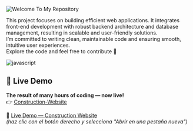 ![Welcome To My Repository](https://img.shields.io/badge/Welcome%20To%20My%20Repository-4682B4?style=flat&logo=visualstudio&logoColor=white)

This project focuses on building efficient web applications. It integrates front-end development with robust backend architecture and database management, resulting in scalable and user-friendly solutions.  
I’m committed to writing clean, maintainable code and ensuring smooth, intuitive user experiences.  
Explore the code and feel free to contribute 🚀

![javascript](https://user-images.githubusercontent.com/97255802/158096794-c7b7130b-a85b-44aa-9c07-eb46e54c4c22.gif)  

## 🚀 Live Demo  
**The result of many hours of coding — now live!**  
👉 [Construction-Website](https://jhonnfy.github.io/Construction-Website/)

🔗 [Live Demo — Construction Website](https://jhonnfy.github.io/Construction-Website/)  
*(haz clic con el botón derecho y selecciona "Abrir en una pestaña nueva")*



